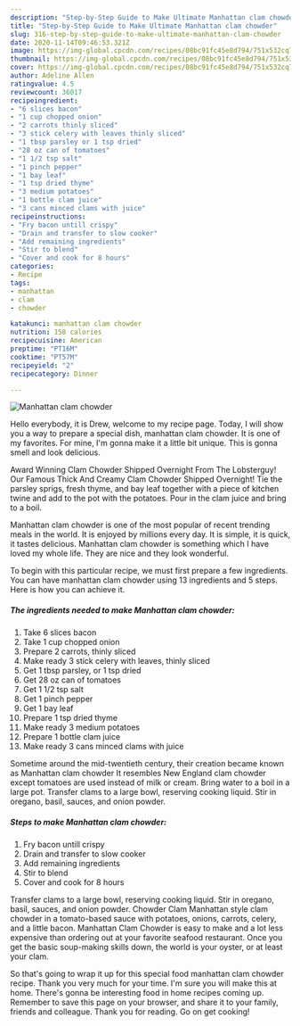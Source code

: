 ```yaml
---
description: "Step-by-Step Guide to Make Ultimate Manhattan clam chowder"
title: "Step-by-Step Guide to Make Ultimate Manhattan clam chowder"
slug: 316-step-by-step-guide-to-make-ultimate-manhattan-clam-chowder
date: 2020-11-14T09:46:53.321Z
image: https://img-global.cpcdn.com/recipes/08bc91fc45e8d794/751x532cq70/manhattan-clam-chowder-recipe-main-photo.jpg
thumbnail: https://img-global.cpcdn.com/recipes/08bc91fc45e8d794/751x532cq70/manhattan-clam-chowder-recipe-main-photo.jpg
cover: https://img-global.cpcdn.com/recipes/08bc91fc45e8d794/751x532cq70/manhattan-clam-chowder-recipe-main-photo.jpg
author: Adeline Allen
ratingvalue: 4.5
reviewcount: 36017
recipeingredient:
- "6 slices bacon"
- "1 cup chopped onion"
- "2 carrots thinly sliced"
- "3 stick celery with leaves thinly sliced"
- "1 tbsp parsley or 1 tsp dried"
- "28 oz can of tomatoes"
- "1 1/2 tsp salt"
- "1 pinch pepper"
- "1 bay leaf"
- "1 tsp dried thyme"
- "3 medium potatoes"
- "1 bottle clam juice"
- "3 cans minced clams with juice"
recipeinstructions:
- "Fry bacon untill crispy"
- "Drain and transfer to slow cooker"
- "Add remaining ingredients"
- "Stir to blend"
- "Cover and cook for 8 hours"
categories:
- Recipe
tags:
- manhattan
- clam
- chowder

katakunci: manhattan clam chowder 
nutrition: 158 calories
recipecuisine: American
preptime: "PT16M"
cooktime: "PT57M"
recipeyield: "2"
recipecategory: Dinner

---
```



![Manhattan clam chowder](https://img-global.cpcdn.com/recipes/08bc91fc45e8d794/751x532cq70/manhattan-clam-chowder-recipe-main-photo.jpg)

Hello everybody, it is Drew, welcome to my recipe page. Today, I will show you a way to prepare a special dish, manhattan clam chowder. It is one of my favorites. For mine, I'm gonna make it a little bit unique. This is gonna smell and look delicious.

Award Winning Clam Chowder Shipped Overnight From The Lobsterguy! Our Famous Thick And Creamy Clam Chowder Shipped Overnight! Tie the parsley sprigs, fresh thyme, and bay leaf together with a piece of kitchen twine and add to the pot with the potatoes. Pour in the clam juice and bring to a boil.

Manhattan clam chowder is one of the most popular of recent trending meals in the world. It is enjoyed by millions every day. It is simple, it is quick, it tastes delicious. Manhattan clam chowder is something which I have loved my whole life. They are nice and they look wonderful.


To begin with this particular recipe, we must first prepare a few ingredients. You can have manhattan clam chowder using 13 ingredients and 5 steps. Here is how you can achieve it.

<!--inarticleads1-->

##### The ingredients needed to make Manhattan clam chowder:

1. Take 6 slices bacon
1. Take 1 cup chopped onion
1. Prepare 2 carrots, thinly sliced
1. Make ready 3 stick celery with leaves, thinly sliced
1. Get 1 tbsp parsley, or 1 tsp dried
1. Get 28 oz can of tomatoes
1. Get 1 1/2 tsp salt
1. Get 1 pinch pepper
1. Get 1 bay leaf
1. Prepare 1 tsp dried thyme
1. Make ready 3 medium potatoes
1. Prepare 1 bottle clam juice
1. Make ready 3 cans minced clams with juice


Sometime around the mid-twentieth century, their creation became known as Manhattan clam chowder It resembles New England clam chowder except tomatoes are used instead of milk or cream. Bring water to a boil in a large pot. Transfer clams to a large bowl, reserving cooking liquid. Stir in oregano, basil, sauces, and onion powder. 

<!--inarticleads2-->

##### Steps to make Manhattan clam chowder:

1. Fry bacon untill crispy
1. Drain and transfer to slow cooker
1. Add remaining ingredients
1. Stir to blend
1. Cover and cook for 8 hours


Transfer clams to a large bowl, reserving cooking liquid. Stir in oregano, basil, sauces, and onion powder. Chowder Clam Manhattan style clam chowder in a tomato-based sauce with potatoes, onions, carrots, celery, and a little bacon. Manhattan Clam Chowder is easy to make and a lot less expensive than ordering out at your favorite seafood restaurant. Once you get the basic soup-making skills down, the world is your oyster, or at least your clam. 

So that's going to wrap it up for this special food manhattan clam chowder recipe. Thank you very much for your time. I'm sure you will make this at home. There's gonna be interesting food in home recipes coming up. Remember to save this page on your browser, and share it to your family, friends and colleague. Thank you for reading. Go on get cooking!
